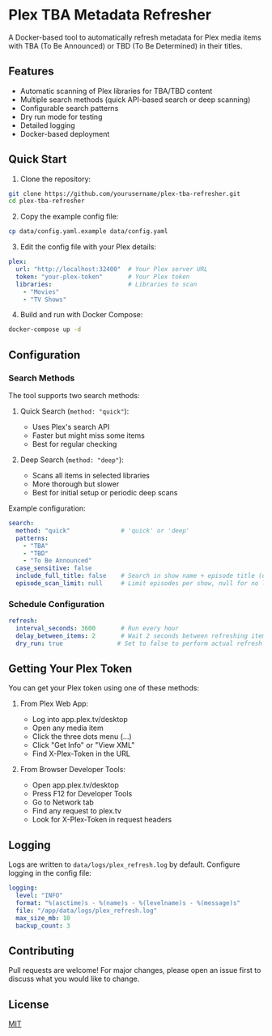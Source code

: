 # Plex TBA Metadata Refresher

A Docker-based tool to automatically refresh metadata for Plex media items with TBA (To Be Announced) or TBD (To Be Determined) in their titles.

## Features

- Automatic scanning of Plex libraries for TBA/TBD content
- Multiple search methods (quick API-based search or deep scanning)
- Configurable search patterns
- Dry run mode for testing
- Detailed logging
- Docker-based deployment

## Quick Start

1. Clone the repository:
```bash
git clone https://github.com/yourusername/plex-tba-refresher.git
cd plex-tba-refresher
```

2. Copy the example config file:
```bash
cp data/config.yaml.example data/config.yaml
```

3. Edit the config file with your Plex details:
```yaml
plex:
  url: "http://localhost:32400"  # Your Plex server URL
  token: "your-plex-token"       # Your Plex token
  libraries:                     # Libraries to scan
    - "Movies"
    - "TV Shows"
```

4. Build and run with Docker Compose:
```bash
docker-compose up -d
```

## Configuration

### Search Methods

The tool supports two search methods:

1. Quick Search (`method: "quick"`):
   - Uses Plex's search API
   - Faster but might miss some items
   - Best for regular checking

2. Deep Search (`method: "deep"`):
   - Scans all items in selected libraries
   - More thorough but slower
   - Best for initial setup or periodic deep scans

Example configuration:
```yaml
search:
  method: "quick"              # 'quick' or 'deep'
  patterns:
    - "TBA"
    - "TBD"
    - "To Be Announced"
  case_sensitive: false
  include_full_title: false    # Search in show name + episode title (deep search only)
  episode_scan_limit: null     # Limit episodes per show, null for no limit (deep search only)
```

### Schedule Configuration

```yaml
refresh:
  interval_seconds: 3600       # Run every hour
  delay_between_items: 2       # Wait 2 seconds between refreshing items
  dry_run: true               # Set to false to perform actual refresh
```

## Getting Your Plex Token

You can get your Plex token using one of these methods:

1. From Plex Web App:
   - Log into app.plex.tv/desktop
   - Open any media item
   - Click the three dots menu (...)
   - Click "Get Info" or "View XML"
   - Find X-Plex-Token in the URL

2. From Browser Developer Tools:
   - Open app.plex.tv/desktop
   - Press F12 for Developer Tools
   - Go to Network tab
   - Find any request to plex.tv
   - Look for X-Plex-Token in request headers

## Logging

Logs are written to `data/logs/plex_refresh.log` by default. Configure logging in the config file:

```yaml
logging:
  level: "INFO"
  format: "%(asctime)s - %(name)s - %(levelname)s - %(message)s"
  file: "/app/data/logs/plex_refresh.log"
  max_size_mb: 10
  backup_count: 3
```

## Contributing

Pull requests are welcome! For major changes, please open an issue first to discuss what you would like to change.

## License

[MIT](LICENSE)